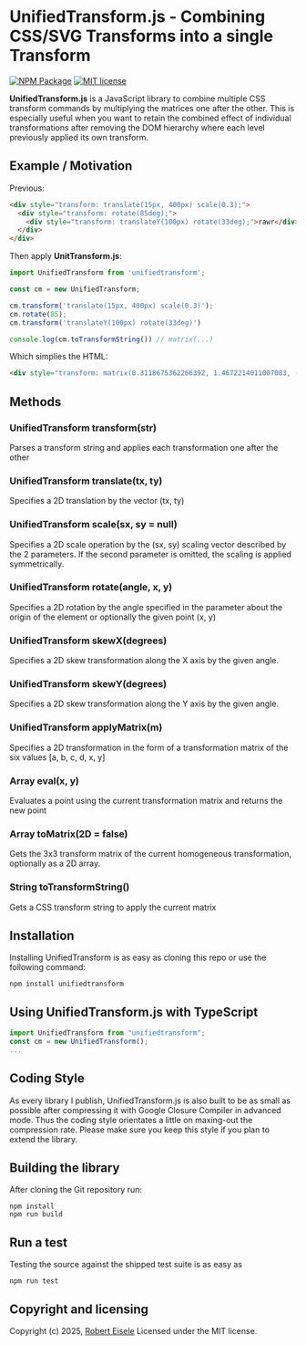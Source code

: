 # UnifiedTransform.js - Combining CSS/SVG Transforms into a single Transform

[![NPM Package](https://img.shields.io/npm/v/unifiedtransform.svg?style=flat)](https://npmjs.org/package/unifiedtransform "View this project on npm")
[![MIT license](http://img.shields.io/badge/license-MIT-brightgreen.svg)](http://opensource.org/licenses/MIT)

**UnifiedTransform.js** is a JavaScript library to combine multiple CSS transform commands by multiplying the matrices one after the other. This is especially useful when you want to retain the combined effect of individual transformations after removing the DOM hierarchy where each level previously applied its own transform.

## Example / Motivation

Previous:

```html
<div style="transform: translate(15px, 400px) scale(0.3);">
  <div style="transform: rotate(85deg);">
    <div style="transform: translateY(100px) rotate(33deg);">rawr</div>
  </div>
</div>
```

Then apply **UnitTransform.js**:

```js
import UnifiedTransform from 'unifiedtransform';

const cm = new UnifiedTransform;

cm.transform('translate(15px, 400px) scale(0.3)');
cm.rotate(85);
cm.transform('translateY(100px) rotate(33deg)')

console.log(cm.toTransformString()) // matrix(...)
```

Which simplies the HTML:

```html
<div style="transform: matrix(0.3118675362266392, 1.4672214011007083, -1.4672214011007083, 0.3118675362266392, 0, 100);">rawr</div>
```

## Methods

### UnifiedTransform transform(str)

Parses a transform string and applies each transformation one after the other

### UnifiedTransform translate(tx, ty)

Specifies a 2D translation by the vector (tx, ty)

### UnifiedTransform scale(sx, sy = null)

Specifies a 2D scale operation by the (sx, sy) scaling vector described by the 2 parameters. If the second parameter is omitted, the scaling is applied symmetrically. 

### UnifiedTransform rotate(angle, x, y)

Specifies a 2D rotation by the angle specified in the parameter about the origin of the element or optionally the given point (x, y)

### UnifiedTransform skewX(degrees)

Specifies a 2D skew transformation along the X axis by the given angle.

### UnifiedTransform skewY(degrees)

Specifies a 2D skew transformation along the Y axis by the given angle.

### UnifiedTransform applyMatrix(m)

Specifies a 2D transformation in the form of a transformation matrix of the six values [a, b, c, d, x, y]

### Array eval(x, y)

Evaluates a point using the current transformation matrix and returns the new point

### Array toMatrix(2D = false)

Gets the 3x3 transform matrix of the current homogeneous transformation, optionally as a 2D array.

### String toTransformString()

Gets a CSS transform string to apply the current matrix


## Installation

Installing UnifiedTransform is as easy as cloning this repo or use the following command:

```
npm install unifiedtransform
```

## Using UnifiedTransform.js with TypeScript

```js
import UnifiedTransform from "unifiedtransform";
const cm = new UnifiedTransform();
...
```



## Coding Style

As every library I publish, UnifiedTransform.js is also built to be as small as possible after compressing it with Google Closure Compiler in advanced mode. Thus the coding style orientates a little on maxing-out the compression rate. Please make sure you keep this style if you plan to extend the library.

## Building the library

After cloning the Git repository run:

```
npm install
npm run build
```

## Run a test

Testing the source against the shipped test suite is as easy as

```
npm run test
```

## Copyright and licensing

Copyright (c) 2025, [Robert Eisele](https://raw.org/)
Licensed under the MIT license.
